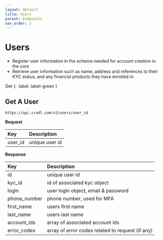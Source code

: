 ```yaml
---
layout: default
title: Users
parent: Endpoints
nav_order: 1
---
```


# Users

* Register user information in the schema needed for account creation in the core
* Retrieve user information such as name, address and references to their KYC status, and any financial products they have enrolled in.



<div class="code-example" markdown="1">
Get
{: .label .label-green }

## Get A User

`https://api.cradl.com/v2/users/user_id`

**Request**

| Key        | Description        | 
|:-------------|:------------------|
| user_id           | unique user id |


**Response**

| Key        | Description        | 
|:-------------|:------------------|
| id           | unique user id |
| kyc_id | id of associated kyc object   |
| login | user login object, email & password   |
| phone_number           | phone number, used for MFA |
| first_name           | users first name |
| last_name           | users last name |
| account_ids           | array of associated account ids  |
| error_codes           | array of error codes related to request (if any)  |

</div>
